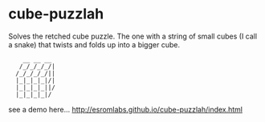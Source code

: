 cube-puzzlah
============

Solves the retched cube puzzle. The one with a string of small cubes (I call a snake) that twists and folds up into a bigger cube.
```
    __ __ __ 
   /_/_/_/_/|
  /_/_/_/_/||
  |_|_|_|_|/|
  |_|_|_|_||/
  |_|_|_|_|/
```
see a demo here... http://esromlabs.github.io/cube-puzzlah/index.html
